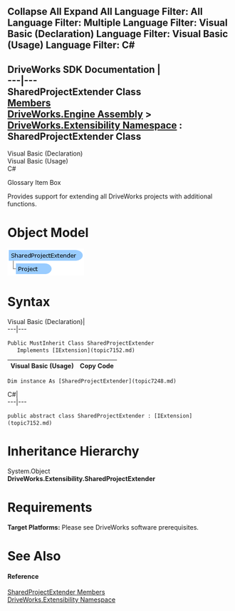        

 Collapse All Expand All  Language Filter: All  Language Filter: Multiple  Language Filter: Visual Basic (Declaration) Language Filter: Visual Basic (Usage) Language Filter: C#  
---  
DriveWorks SDK Documentation  |   
---|---  
SharedProjectExtender Class   
[Members](topic7249.md)   
[DriveWorks.Engine Assembly](topic2156.md) > [DriveWorks.Extensibility Namespace](topic7150.md) : SharedProjectExtender Class  
---  
  
Visual Basic (Declaration)    
Visual Basic (Usage)    
C# 

Glossary Item Box

Provides support for extending all DriveWorks projects with additional functions. 

# Object Model

![](dotnetdiagramimages/image392.png)

# Syntax

Visual Basic (Declaration)|   
---|---  
      
    
    Public MustInherit Class SharedProjectExtender 
       Implements [IExtension](topic7152.md)   
  
Visual Basic (Usage)| Copy Code  
---|---  
      
    
    Dim instance As [SharedProjectExtender](topic7248.md)  
  
C#|   
---|---  
      
    
    public abstract class SharedProjectExtender : [IExtension](topic7152.md)    
  
# Inheritance Hierarchy

System.Object  
**DriveWorks.Extensibility.SharedProjectExtender**  


# Requirements

**Target Platforms:** Please see DriveWorks software prerequisites.

# See Also

#### Reference

[SharedProjectExtender Members](topic7249.md)   
[DriveWorks.Extensibility Namespace](topic7150.md)


